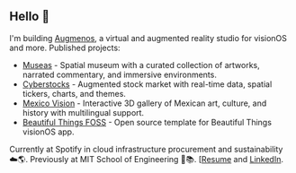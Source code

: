 ## Hello 👋

I'm building [Augmenos](https://www.augmenos.com), a virtual and augmented reality studio for visionOS and more. Published projects:
- [Museas](https://www.augmenos.com/museas) - Spatial museum with a curated collection of artworks, narrated commentary, and immersive  environments.
- [Cyberstocks](https://www.augmenos.com/cyberstocks) - Augmented stock market with real-time data, spatial tickers, charts, and themes. 
- [Mexico Vision](https://www.augmenos.com/mexicovision) - Interactive 3D gallery of Mexican art, culture, and history with multilingual  support.
- [Beautiful Things FOSS](https://github.com/augmenos/BeautifulThingsFOSS) - Open source template for Beautiful Things visionOS app.

Currently at Spotify in cloud infrastructure procurement and sustainability ☁️🌎.
Previously at MIT School of Engineering 🤖📚. [[Resume](https://www.mggscm.com/resume) and [LinkedIn](https://www.linkedin.com/in/mggscm/).
